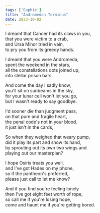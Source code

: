 ```yaml
---
tags: ['Euphie']
title: "Andromedan Terminus"
date: 2023-10-02
---
```


I dreamt that Cancer had its claws in you,  
that you were victim to a crab,  
and Ursa Minor tried in vain,  
to pry you from its greedy hands.

I dreamt that you were Andromeda,  
spent the weekend in the stars,  
all the constellations dots joined up,  
into stellar prison bars.

And come the day I sadly know,  
you'll sit on sunbeams in the sky,  
for your lunar cell won't let you go,  
but I wasn't ready to say goodbye.

I'd sooner die than judgment pass,  
on that pure and fragile heart,  
the penal code's not in your blood.  
it just isn't in the cards,

So when they weighed that weary pump,  
did it play its part and show its hand,  
by sprouting out its own two wings and  
playing out our masterplan?

I hope Osiris treats you well,  
and I've got Hades on my phone,  
so if the pantheon's preferred,  
please just call to let me know?

And if you find you're feeling lonely  
then I've got eight feet worth of rope,  
so call me if you're losing hope,  
come and haunt me if you're getting bored.
